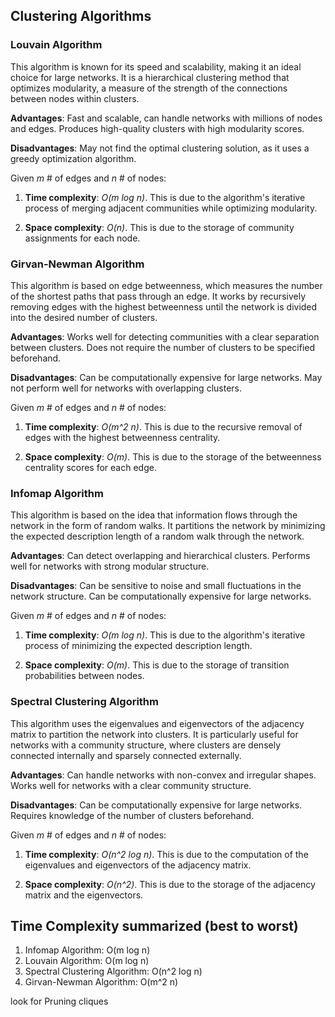 ## Clustering Algorithms

### Louvain Algorithm

This algorithm is known for its speed and scalability, making it an ideal choice for large networks.
It is a hierarchical clustering method that optimizes modularity, a measure of the strength of the 
connections between nodes within clusters.

**Advantages**: Fast and scalable, can handle networks with millions of nodes and edges. Produces 
high-quality clusters with high modularity scores.

**Disadvantages**: May not find the optimal clustering solution, as it uses a greedy optimization 
algorithm.

Given *m* # of edges and *n* # of nodes:

1. **Time complexity**: *O(m log n)*. This is due to the algorithm's iterative process of merging 
adjacent communities while optimizing modularity.

2. **Space complexity**: *O(n)*. This is due to the storage of community assignments for each node.

### Girvan-Newman Algorithm

This algorithm is based on edge betweenness, which measures the number of the shortest paths that pass
through an edge. It works by recursively removing edges with the highest betweenness until the network 
is divided into the desired number of clusters.

**Advantages**: Works well for detecting communities with a clear separation between clusters. Does not 
require the number of clusters to be specified beforehand.

**Disadvantages**: Can be computationally expensive for large networks. May not perform well for networks 
with overlapping clusters.

Given *m* # of edges and *n* # of nodes:

1. **Time complexity**: *O(m^2 n)*. This is due to the recursive removal of edges with the highest 
betweenness centrality.

2. **Space complexity**: *O(m)*. This is due to the storage of the betweenness centrality scores for 
each edge.

### Infomap Algorithm

This algorithm is based on the idea that information flows through the network in the form of random walks.
It partitions the network by minimizing the expected description length of a random walk through the 
network.

**Advantages**: Can detect overlapping and hierarchical clusters. Performs well for networks with strong 
modular structure.

**Disadvantages**: Can be sensitive to noise and small fluctuations in the network structure. Can be 
computationally expensive for large networks.

Given *m* # of edges and *n* # of nodes:

1. **Time complexity**: *O(m log n)*. This is due to the algorithm's iterative process of minimizing the 
expected description length.
    
2. **Space complexity**: *O(m)*. This is due to the storage of transition probabilities between nodes.

### Spectral Clustering Algorithm

This algorithm uses the eigenvalues and eigenvectors of the adjacency matrix to partition the network into 
clusters. It is particularly useful for networks with a community structure, where clusters are densely 
connected internally and sparsely connected externally.

**Advantages**: Can handle networks with non-convex and irregular shapes. Works well for networks with a clear 
community structure.

**Disadvantages**: Can be computationally expensive for large networks. Requires knowledge of the number of 
clusters beforehand.

Given *m* # of edges and *n* # of nodes:

1. **Time complexity**: *O(n^2 log n)*. This is due to the computation of the eigenvalues and eigenvectors 
of the adjacency matrix.
   
2. **Space complexity**: *O(n^2)*. This is due to the storage of the adjacency matrix and the eigenvectors.

## Time Complexity summarized (best to worst)

1. Infomap Algorithm: O(m log n)
2. Louvain Algorithm: O(m log n)
3. Spectral Clustering Algorithm: O(n^2 log n)
4. Girvan-Newman Algorithm: O(m^2 n)

look for Pruning cliques







